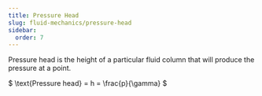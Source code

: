 ```yaml
---
title: Pressure Head
slug: fluid-mechanics/pressure-head
sidebar:
  order: 7
---
```


Pressure head is the height of a particular fluid column that will produce the
pressure at a point.

$ \text{Pressure head} = h = \frac{p}{\gamma} $
